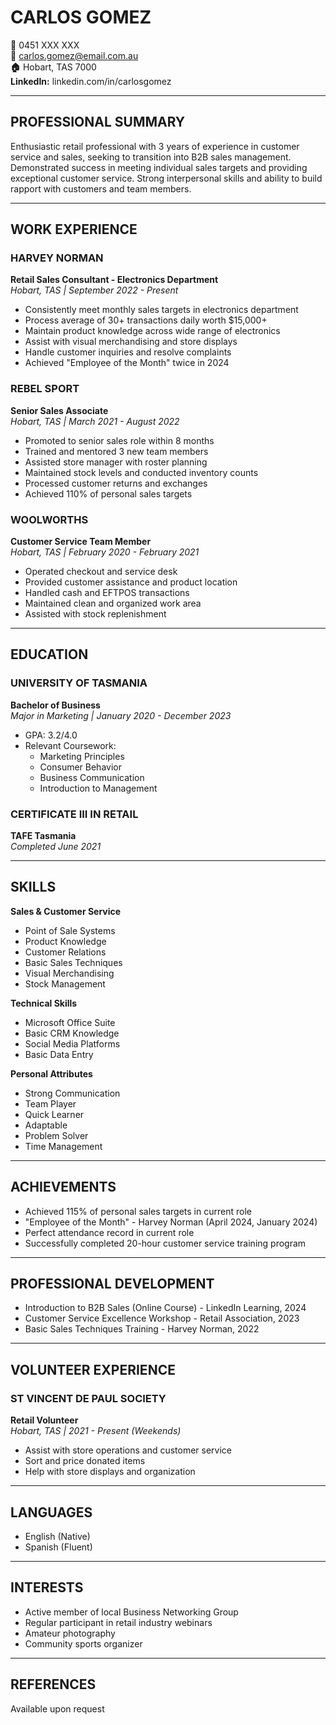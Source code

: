 # CARLOS GOMEZ

**📱** 0451 XXX XXX  
**📧** carlos.gomez@email.com.au  
**🏠** Hobart, TAS 7000  
**LinkedIn:** linkedin.com/in/carlosgomez

---

## PROFESSIONAL SUMMARY

Enthusiastic retail professional with 3 years of experience in customer service and sales, seeking to transition into B2B sales management. Demonstrated success in meeting individual sales targets and providing exceptional customer service. Strong interpersonal skills and ability to build rapport with customers and team members.

---

## WORK EXPERIENCE

### HARVEY NORMAN
**Retail Sales Consultant - Electronics Department**  
*Hobart, TAS | September 2022 - Present*

* Consistently meet monthly sales targets in electronics department
* Process average of 30+ transactions daily worth $15,000+
* Maintain product knowledge across wide range of electronics
* Assist with visual merchandising and store displays
* Handle customer inquiries and resolve complaints
* Achieved "Employee of the Month" twice in 2024

### REBEL SPORT
**Senior Sales Associate**  
*Hobart, TAS | March 2021 - August 2022*

* Promoted to senior sales role within 8 months
* Trained and mentored 3 new team members
* Assisted store manager with roster planning
* Maintained stock levels and conducted inventory counts
* Processed customer returns and exchanges
* Achieved 110% of personal sales targets

### WOOLWORTHS
**Customer Service Team Member**  
*Hobart, TAS | February 2020 - February 2021*

* Operated checkout and service desk
* Provided customer assistance and product location
* Handled cash and EFTPOS transactions
* Maintained clean and organized work area
* Assisted with stock replenishment

---

## EDUCATION

### UNIVERSITY OF TASMANIA
**Bachelor of Business**  
*Major in Marketing | January 2020 - December 2023*
* GPA: 3.2/4.0
* Relevant Coursework:
  * Marketing Principles
  * Consumer Behavior
  * Business Communication
  * Introduction to Management

### CERTIFICATE III IN RETAIL
**TAFE Tasmania**  
*Completed June 2021*

---

## SKILLS

**Sales & Customer Service**
* Point of Sale Systems
* Product Knowledge
* Customer Relations
* Basic Sales Techniques
* Visual Merchandising
* Stock Management

**Technical Skills**
* Microsoft Office Suite
* Basic CRM Knowledge
* Social Media Platforms
* Basic Data Entry

**Personal Attributes**
* Strong Communication
* Team Player
* Quick Learner
* Adaptable
* Problem Solver
* Time Management

---

## ACHIEVEMENTS

* Achieved 115% of personal sales targets in current role
* "Employee of the Month" - Harvey Norman (April 2024, January 2024)
* Perfect attendance record in current role
* Successfully completed 20-hour customer service training program

---

## PROFESSIONAL DEVELOPMENT

* Introduction to B2B Sales (Online Course) - LinkedIn Learning, 2024
* Customer Service Excellence Workshop - Retail Association, 2023
* Basic Sales Techniques Training - Harvey Norman, 2022

---

## VOLUNTEER EXPERIENCE

### ST VINCENT DE PAUL SOCIETY
**Retail Volunteer**  
*Hobart, TAS | 2021 - Present (Weekends)*
* Assist with store operations and customer service
* Sort and price donated items
* Help with store displays and organization

---

## LANGUAGES

* English (Native)
* Spanish (Fluent)

---

## INTERESTS

* Active member of local Business Networking Group
* Regular participant in retail industry webinars
* Amateur photography
* Community sports organizer

---

## REFERENCES

Available upon request
